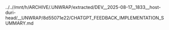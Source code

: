 ../..//mnt/h/ARCHIVE/.UNWRAP/extracted/DEV__2025-08-17__1833__host-duri-head/__UNWRAP/8d55071e22/CHATGPT_FEEDBACK_IMPLEMENTATION_SUMMARY.md